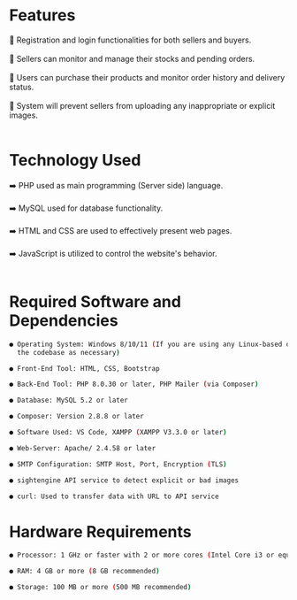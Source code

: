 # Features
  🌟 Registration and login functionalities for both sellers and buyers. <br><br>
  🌟 Sellers can monitor and manage their stocks and pending orders. <br><br>
  🌟 Users can purchase their products and monitor order history and delivery status. <br><br>
  🌟 System will prevent sellers from uploading any inappropriate or explicit images. <br><br>

# Technology Used
  ➡️ PHP used as main programming (Server side) language. <br><br>
  ➡️ MySQL used for database functionality. <br><br>
  ➡️ HTML and CSS are used to effectively present web pages. <br><br>
  ➡️ JavaScript is utilized to control the website's behavior. <br><br>
  

# Required Software and Dependencies
```sh
● Operating System: Windows 8/10/11 (If you are using any Linux-based operating system, you may need to modify
  the codebase as necessary)

● Front-End Tool: HTML, CSS, Bootstrap

● Back-End Tool: PHP 8.0.30 or later, PHP Mailer (via Composer)

● Database: MySQL 5.2 or later

● Composer: Version 2.8.8 or later

● Software Used: VS Code, XAMPP (XAMPP V3.3.0 or later)

● Web-Server: Apache/ 2.4.58 or later

● SMTP Configuration: SMTP Host, Port, Encryption (TLS)

● sightengine API service to detect explicit or bad images

● curl: Used to transfer data with URL to API service
```

# Hardware Requirements
```sh
● Processor: 1 GHz or faster with 2 or more cores (Intel Core i3 or equivalent)

● RAM: 4 GB or more (8 GB recommended)

● Storage: 100 MB or more (500 MB recommended)
```
